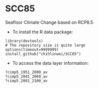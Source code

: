 # SCC85
Seafloor Climate Change based on RCP8.5
- To install the R data package:
```
library(devtools)
# The repository size is quite large
options(timeout=9999999)
install_github("chihlinwei/SCC85")
```
- To access the data layer information:
```
?cimp5_1951_2000_av
?cimp5_2041_2060_av
?cimp5_2081_2100_av
```
